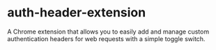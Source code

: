 # auth-header-extension
A Chrome extension that allows you to easily add and manage custom authentication headers for web requests with a simple toggle switch.
